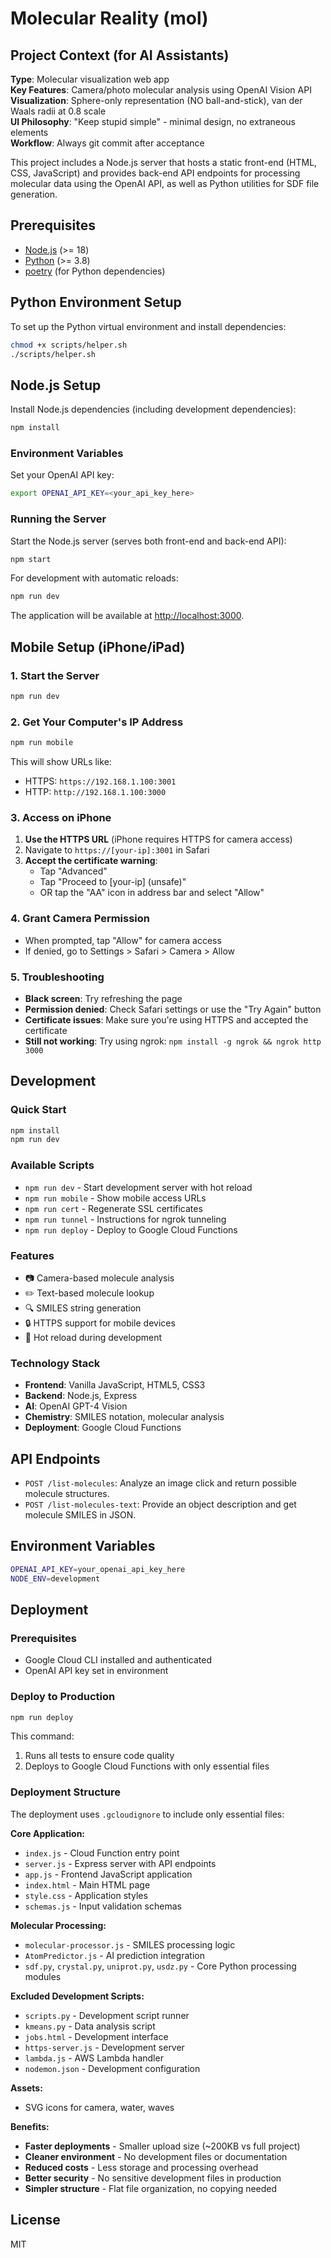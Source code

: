 # Molecular Reality (mol)

## Project Context (for AI Assistants)
**Type**: Molecular visualization web app  
**Key Features**: Camera/photo molecular analysis using OpenAI Vision API  
**Visualization**: Sphere-only representation (NO ball-and-stick), van der Waals radii at 0.8 scale  
**UI Philosophy**: "Keep stupid simple" - minimal design, no extraneous elements  
**Workflow**: Always git commit after acceptance  

This project includes a Node.js server that hosts a static front-end (HTML, CSS, JavaScript) and provides back-end API endpoints for processing molecular data using the OpenAI API, as well as Python utilities for SDF file generation.

## Prerequisites

- [Node.js](https://nodejs.org/) (>= 18)
- [Python](https://www.python.org/) (>= 3.8)
- [poetry](https://python-poetry.org/) (for Python dependencies)

## Python Environment Setup

To set up the Python virtual environment and install dependencies:

```bash
chmod +x scripts/helper.sh
./scripts/helper.sh
```

## Node.js Setup

Install Node.js dependencies (including development dependencies):

```bash
npm install
```

### Environment Variables

Set your OpenAI API key:

```bash
export OPENAI_API_KEY=<your_api_key_here>
```

### Running the Server

Start the Node.js server (serves both front-end and back-end API):

```bash
npm start
```

For development with automatic reloads:

```bash
npm run dev
```

The application will be available at [http://localhost:3000](http://localhost:3000).

## Mobile Setup (iPhone/iPad)

### 1. Start the Server
```bash
npm run dev
```

### 2. Get Your Computer's IP Address
```bash
npm run mobile
```
This will show URLs like:
- HTTPS: `https://192.168.1.100:3001`
- HTTP: `http://192.168.1.100:3000`

### 3. Access on iPhone
1. **Use the HTTPS URL** (iPhone requires HTTPS for camera access)
2. Navigate to `https://[your-ip]:3001` in Safari
3. **Accept the certificate warning**:
   - Tap "Advanced" 
   - Tap "Proceed to [your-ip] (unsafe)"
   - OR tap the "AA" icon in address bar and select "Allow"

### 4. Grant Camera Permission
- When prompted, tap "Allow" for camera access
- If denied, go to Settings > Safari > Camera > Allow

### 5. Troubleshooting
- **Black screen**: Try refreshing the page
- **Permission denied**: Check Safari settings or use the "Try Again" button
- **Certificate issues**: Make sure you're using HTTPS and accepted the certificate
- **Still not working**: Try using ngrok: `npm install -g ngrok && ngrok http 3000`

## Development

### Quick Start
```bash
npm install
npm run dev
```

### Available Scripts
- `npm run dev` - Start development server with hot reload
- `npm run mobile` - Show mobile access URLs
- `npm run cert` - Regenerate SSL certificates
- `npm run tunnel` - Instructions for ngrok tunneling
- `npm run deploy` - Deploy to Google Cloud Functions

### Features
- 📷 Camera-based molecule analysis
- ✏️ Text-based molecule lookup
- 🔍 SMILES string generation
- 🔒 HTTPS support for mobile devices
- 🔄 Hot reload during development

### Technology Stack
- **Frontend**: Vanilla JavaScript, HTML5, CSS3
- **Backend**: Node.js, Express
- **AI**: OpenAI GPT-4 Vision
- **Chemistry**: SMILES notation, molecular analysis
- **Deployment**: Google Cloud Functions

## API Endpoints

- `POST /list-molecules`: Analyze an image click and return possible molecule structures.
- `POST /list-molecules-text`: Provide an object description and get molecule SMILES in JSON.

## Environment Variables
```bash
OPENAI_API_KEY=your_openai_api_key_here
NODE_ENV=development
```

## Deployment

### Prerequisites
- Google Cloud CLI installed and authenticated
- OpenAI API key set in environment

### Deploy to Production
```bash
npm run deploy
```

This command:
1. Runs all tests to ensure code quality
2. Deploys to Google Cloud Functions with only essential files

### Deployment Structure

The deployment uses `.gcloudignore` to include only essential files:

**Core Application:**
- `index.js` - Cloud Function entry point
- `server.js` - Express server with API endpoints
- `app.js` - Frontend JavaScript application
- `index.html` - Main HTML page
- `style.css` - Application styles
- `schemas.js` - Input validation schemas

**Molecular Processing:**
- `molecular-processor.js` - SMILES processing logic
- `AtomPredictor.js` - AI prediction integration
- `sdf.py`, `crystal.py`, `uniprot.py`, `usdz.py` - Core Python processing modules

**Excluded Development Scripts:**
- `scripts.py` - Development script runner
- `kmeans.py` - Data analysis script
- `jobs.html` - Development interface
- `https-server.js` - Development server
- `lambda.js` - AWS Lambda handler
- `nodemon.json` - Development configuration

**Assets:**
- SVG icons for camera, water, waves

**Benefits:**
- **Faster deployments** - Smaller upload size (~200KB vs full project)
- **Cleaner environment** - No development files or documentation
- **Reduced costs** - Less storage and processing overhead
- **Better security** - No sensitive development files in production
- **Simpler structure** - Flat file organization, no copying needed



## License
MIT
